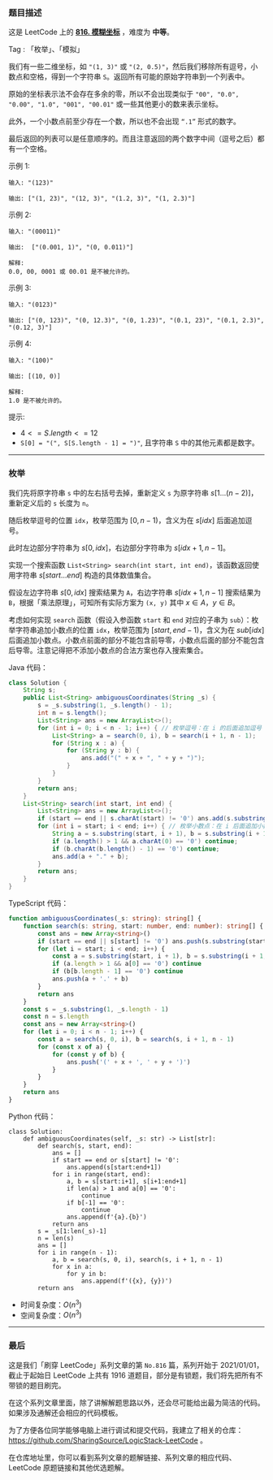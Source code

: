 ### 题目描述

这是 LeetCode 上的 **[816. 模糊坐标](https://leetcode.cn/problems/ambiguous-coordinates/solution/by-ac_oier-sbxl/)** ，难度为 **中等**。

Tag : 「枚举」、「模拟」



我们有一些二维坐标，如 `"(1, 3)"` 或 `"(2, 0.5)"`，然后我们移除所有逗号，小数点和空格，得到一个字符串 `S`。返回所有可能的原始字符串到一个列表中。

原始的坐标表示法不会存在多余的零，所以不会出现类似于 `"00", "0.0", "0.00", "1.0", "001", "00.01"` 或一些其他更小的数来表示坐标。

此外，一个小数点前至少存在一个数，所以也不会出现 `“.1”` 形式的数字。

最后返回的列表可以是任意顺序的。而且注意返回的两个数字中间（逗号之后）都有一个空格。

示例 1:
```
输入: "(123)"

输出: ["(1, 23)", "(12, 3)", "(1.2, 3)", "(1, 2.3)"]
```
示例 2:
```
输入: "(00011)"

输出:  ["(0.001, 1)", "(0, 0.011)"]

解释: 
0.0, 00, 0001 或 00.01 是不被允许的。
```
示例 3:
```
输入: "(0123)"

输出: ["(0, 123)", "(0, 12.3)", "(0, 1.23)", "(0.1, 23)", "(0.1, 2.3)", "(0.12, 3)"]
```
示例 4:
```
输入: "(100)"

输出: [(10, 0)]

解释: 
1.0 是不被允许的。
```

提示:
* $4 <= S.length <= 12$
* `S[0] = "(", S[S.length - 1] = ")"`, 且字符串 `S` 中的其他元素都是数字。

---

### 枚举

我们先将原字符串 `s` 中的左右括号去掉，重新定义 `s` 为原字符串 $s[1...(n - 2)]$，重新定义后的 `s` 长度为 `n`。

随后枚举逗号的位置 `idx`，枚举范围为 $[0, n - 1)$，含义为在 $s[idx]$ 后面追加逗号。

此时左边部分字符串为 $s[0, idx]$，右边部分字符串为 $s[idx + 1, n - 1]$。

实现一个搜索函数 `List<String> search(int start, int end)`，该函数返回使用字符串 $s[start...end]$ 构造的具体数值集合。

假设左边字符串 $s[0, idx]$ 搜索结果为 `A`，右边字符串 $s[idx + 1, n - 1]$ 搜索结果为 `B`，根据「乘法原理」，可知所有实际方案为 `(x, y)` 其中 $x \in A$，$y \in B$。

考虑如何实现 `search` 函数（假设入参函数 `start` 和 `end` 对应的子串为 `sub`）：枚举字符串追加小数点的位置 `idx`，枚举范围为 $[start, end - 1)$，含义为在 $sub[idx]$ 后面追加小数点。小数点前面的部分不能包含前导零，小数点后面的部分不能包含后导零。注意记得把不添加小数点的合法方案也存入搜索集合。

Java 代码：
```Java
class Solution {
    String s;
    public List<String> ambiguousCoordinates(String _s) {
        s = _s.substring(1, _s.length() - 1);
        int n = s.length();
        List<String> ans = new ArrayList<>();
        for (int i = 0; i < n - 1; i++) { // 枚举逗号：在 i 的后面追加逗号
            List<String> a = search(0, i), b = search(i + 1, n - 1);
            for (String x : a) {
                for (String y : b) {
                    ans.add("(" + x + ", " + y + ")");
                }
            }
        }
        return ans;
    }
    List<String> search(int start, int end) {
        List<String> ans = new ArrayList<>();
        if (start == end || s.charAt(start) != '0') ans.add(s.substring(start, end + 1));
        for (int i = start; i < end; i++) { // 枚举小数点：在 i 后面追加小数点
            String a = s.substring(start, i + 1), b = s.substring(i + 1, end + 1);
            if (a.length() > 1 && a.charAt(0) == '0') continue;
            if (b.charAt(b.length() - 1) == '0') continue;
            ans.add(a + "." + b);
        }
        return ans;
    }
}
```
TypeScript 代码：
```TypeScript
function ambiguousCoordinates(_s: string): string[] {
    function search(s: string, start: number, end: number): string[] {
        const ans = new Array<string>()
        if (start == end || s[start] != '0') ans.push(s.substring(start, end + 1))
        for (let i = start; i < end; i++) {
            const a = s.substring(start, i + 1), b = s.substring(i + 1, end + 1)
            if (a.length > 1 && a[0] == '0') continue
            if (b[b.length - 1] == '0') continue
            ans.push(a + '.' + b)
        }
        return ans
    }
    const s = _s.substring(1, _s.length - 1)
    const n = s.length
    const ans = new Array<string>()
    for (let i = 0; i < n - 1; i++) {
        const a = search(s, 0, i), b = search(s, i + 1, n - 1)
        for (const x of a) {
            for (const y of b) {
                ans.push('(' + x + ', ' + y + ')')
            }
        }
    }
    return ans
}
```
Python 代码：
```Python3 []
class Solution:
    def ambiguousCoordinates(self, _s: str) -> List[str]:
        def search(s, start, end):
            ans = []
            if start == end or s[start] != '0':
                ans.append(s[start:end+1])
            for i in range(start, end):
                a, b = s[start:i+1], s[i+1:end+1]
                if len(a) > 1 and a[0] == '0':
                    continue
                if b[-1] == '0':
                    continue
                ans.append(f'{a}.{b}')
            return ans
        s = _s[1:len(_s)-1]
        n = len(s)
        ans = []
        for i in range(n - 1):
            a, b = search(s, 0, i), search(s, i + 1, n - 1)
            for x in a:
                for y in b:
                    ans.append(f'({x}, {y})')
        return ans
```
* 时间复杂度：$O(n^3)$
* 空间复杂度：$O(n^3)$

---

### 最后

这是我们「刷穿 LeetCode」系列文章的第 `No.816` 篇，系列开始于 2021/01/01，截止于起始日 LeetCode 上共有 1916 道题目，部分是有锁题，我们将先把所有不带锁的题目刷完。

在这个系列文章里面，除了讲解解题思路以外，还会尽可能给出最为简洁的代码。如果涉及通解还会相应的代码模板。

为了方便各位同学能够电脑上进行调试和提交代码，我建立了相关的仓库：https://github.com/SharingSource/LogicStack-LeetCode 。

在仓库地址里，你可以看到系列文章的题解链接、系列文章的相应代码、LeetCode 原题链接和其他优选题解。

